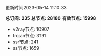 更新时间2023-05-14 11:10:33

**总订阅: 235**
**总节点: 28180**
**有效节点: 15998**
- v2ray节点: 10907
- trojan节点: 3191
- ssr节点: 241
- ss节点: 1659
